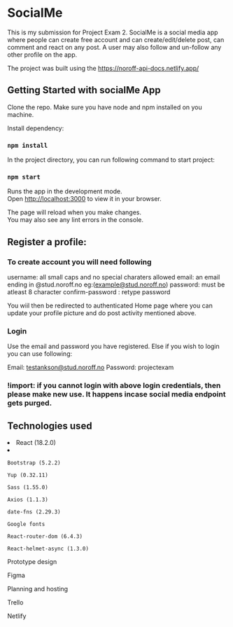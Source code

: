 # SocialMe

This is my submission for Project Exam 2. SocialMe is a social media app where people can create free account and can create/edit/delete post, can comment and react on any post. A user may also follow and un-follow any other profile on the app.

The project was built using the https://noroff-api-docs.netlify.app/

## Getting Started with socialMe App

Clone the repo. Make sure you have node and npm installed on you machine.

Install dependency:

### `npm install`

In the project directory, you can run following command to start project:

### `npm start`

Runs the app in the development mode.\
Open [http://localhost:3000](http://localhost:3000) to view it in your browser.

The page will reload when you make changes.\
You may also see any lint errors in the console.

## Register a profile:

### To create account you will need following

username: all small caps and no special charaters allowed
email: an email ending in @stud.noroff.no eg:(example@stud.noroff.no)
password: must be atleast 8 character
confirm-password : retype password

You wiil then be redirected to authenticated Home page where you can update your profile picture and do post activity mentioned above.

### Login

Use the email and password you have registered. Else if you wish to login you can use following:

Email: testankson@stud.noroff.no
Password: projectexam

### !import: if you cannot login with above login credentials, then please make new use. It happens incase social media endpoint gets purged.

   <h2>Technologies used</h2>
   <li> React (18.2.0)<li>


    Bootstrap (5.2.2)

    Yup (0.32.11)

    Sass (1.55.0)

    Axios (1.1.3)

    date-fns (2.29.3)

    Google fonts

    React-router-dom (6.4.3)

    React-helmet-async (1.3.0)

Prototype design

Figma

Planning and hosting

Trello

Netlify
